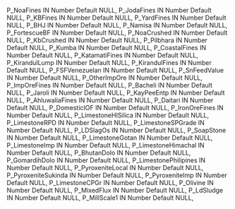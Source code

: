 P_NoaFines	IN Number Default NULL,
P_JodaFines	IN Number Default NULL,
P_KBFines	IN Number Default NULL,
P_YardFines	IN Number Default NULL,
P_BHJ	IN Number Default NULL,
P_Namisa	IN Number Default NULL,
P_FortescueBF	IN Number Default NULL,
P_NoaCrushed	IN Number Default NULL,
P_KbCrushed	IN Number Default NULL,
P_Pilbhara	IN Number Default NULL,
P_Kumba	IN Number Default NULL,
P_CoastalFines	IN Number Default NULL,
P_KatamatiFines	IN Number Default NULL,
P_KirandulLump	IN Number Default NULL,
P_KirandulFines	IN Number Default NULL,
P_FSFVenezuelan	IN Number Default NULL,
P_SnFeedValue	IN Number Default NULL,
P_OtherImpOre	IN Number Default NULL,
P_ImpOreFines	IN Number Default NULL,
P_Bacheli	IN Number Default NULL,
P_Jaroli	IN Number Default NULL,
P_KayPeeEntp	IN Number Default NULL,
P_AhluwaliaFines	IN Number Default NULL,
P_Daitari	IN Number Default NULL,
P_DomesticIOF	IN Number Default NULL,
P_IronOreFines	IN Number Default NULL,
P_LimestoneHISilica	IN Number Default NULL,
P_LimestoneRPD	IN Number Default NULL,
P_LimestoneSPGrade	IN Number Default NULL,
P_LDSlagOs	IN Number Default NULL,
P_SoapStone	IN Number Default NULL,
P_LimestoneGotan	IN Number Default NULL,
P_LimestoneImp	IN Number Default NULL,
P_LimestoneHimachal	IN Number Default NULL,
P_BhutanDolo	IN Number Default NULL,
P_GomardihDolo	IN Number Default NULL,
P_LimestonePhilipines	IN Number Default NULL,
P_PyroxeniteLocal	IN Number Default NULL,
P_PyroxeniteSukinda	IN Number Default NULL,
P_PyroxeniteImp	IN Number Default NULL,
P_LimestoneCPGr	IN Number Default NULL,
P_Olivine	IN Number Default NULL,
P_MixedFlux	IN Number Default NULL,
P_LdSludge	IN Number Default NULL,
P_MillScale1	IN Number Default NULL,
